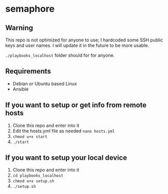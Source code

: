 # semaphore

## Warning

This repo is not optimized for anyone to use; I hardcoded some SSH public keys and user names. I will update it in the future to be more usable.

`./playbooks_localhost` folder should for for anyone.

## Requirements

- Debian or Ubuntu based Linux
- Ansible

## If you want to setup or get info from remote hosts

1. Clone this repo and enter into it
1. Edit the hosts.yml file as needed `nano hosts.yml`
1. `chmod u+x start`
1. `./start`

## If you want to setup your local device

1. Clone this repo and enter into it
1. `cd playbooks_localhost`
1. `chmod u+x setup.sh`
1. `./setup.sh`
